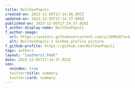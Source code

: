 ```yaml
---
title: NullVoxPopuli
created-on: 2023-12-05T17:14:36.997Z
updated-on: 2023-12-05T17:14:37.009Z
published-on: 2023-12-05T17:14:37.016Z
f_author-display-name: NullVoxPopuli
f_author-image:
  url: https://avatars.githubusercontent.com/u/199018?v=4
  alt: NullVoxPopuli's GitHub profile picture
f_github-profile: https://github.com/NullVoxPopuli
tags: authors
layout: "[authors].html"
date: 2023-12-05T17:14:37.023Z
seo:
  noindex: true
  twitter:title: summary
  twitter:card: summary
---
```

